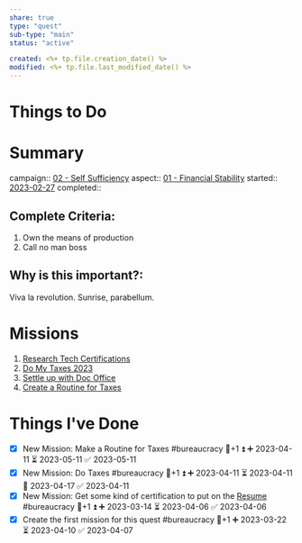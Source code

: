 ```yaml
---
share: true
type: "quest"
sub-type: "main"
status: "active"

created: <%+ tp.file.creation_date() %> 
modified: <%+ tp.file.last_modified_date() %>
---
```

 
 
# Things to Do





# Summary
campaign:: [02 - Self Sufficiency](./02%20-%20Self%20Sufficiency.md)
aspect:: [01 - Financial Stability](./01%20-%20Financial%20Stability.md)
started::  [2023-02-27](./2023-02-27.md)
completed::

## Complete Criteria:
1. Own the means of production
2. Call no man boss

## Why is this important?:
Viva la revolution.  Sunrise, parabellum.

# Missions
1. [Research Tech Certifications](./Research%20Tech%20Certifications.md)
2. [Do My Taxes 2023](./Do%20My%20Taxes%202023.md)
3. [Settle up with Doc Office](./Settle%20up%20with%20Doc%20Office.md)
4. [Create a Routine for Taxes](./Create%20a%20Routine%20for%20Taxes.md)

# Things I've Done
- [x] New Mission: Make a Routine for Taxes  #bureaucracy 🥄+1 ⏫ ➕ 2023-04-11 ⏳ 2023-05-11 ✅ 2023-05-11
- [x] New Mission: Do Taxes #bureaucracy 🥄+1 ⏫ ➕ 2023-04-11 ⏳ 2023-04-11 📅 2023-04-17 ✅ 2023-04-11
 - [x] New Mission: Get some kind of certification to put on the [Resume](./Resume.md) #bureaucracy 🥄+1 ⏫ ➕ 2023-03-14 ⏳ 2023-04-06 ✅ 2023-04-06
- [x] Create the first mission for this quest #bureaucracy 🥄+1 ➕ 2023-03-22 ⏳ 2023-04-10 ✅ 2023-04-07